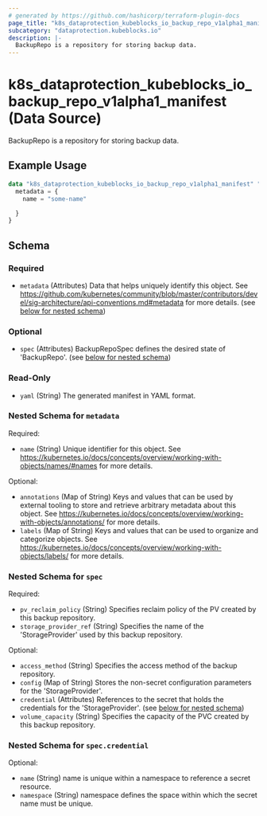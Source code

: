 ```yaml
---
# generated by https://github.com/hashicorp/terraform-plugin-docs
page_title: "k8s_dataprotection_kubeblocks_io_backup_repo_v1alpha1_manifest Data Source - terraform-provider-k8s"
subcategory: "dataprotection.kubeblocks.io"
description: |-
  BackupRepo is a repository for storing backup data.
---
```


# k8s_dataprotection_kubeblocks_io_backup_repo_v1alpha1_manifest (Data Source)

BackupRepo is a repository for storing backup data.

## Example Usage

```terraform
data "k8s_dataprotection_kubeblocks_io_backup_repo_v1alpha1_manifest" "example" {
  metadata = {
    name = "some-name"

  }
}
```

<!-- schema generated by tfplugindocs -->
## Schema

### Required

- `metadata` (Attributes) Data that helps uniquely identify this object. See https://github.com/kubernetes/community/blob/master/contributors/devel/sig-architecture/api-conventions.md#metadata for more details. (see [below for nested schema](#nestedatt--metadata))

### Optional

- `spec` (Attributes) BackupRepoSpec defines the desired state of 'BackupRepo'. (see [below for nested schema](#nestedatt--spec))

### Read-Only

- `yaml` (String) The generated manifest in YAML format.

<a id="nestedatt--metadata"></a>
### Nested Schema for `metadata`

Required:

- `name` (String) Unique identifier for this object. See https://kubernetes.io/docs/concepts/overview/working-with-objects/names/#names for more details.

Optional:

- `annotations` (Map of String) Keys and values that can be used by external tooling to store and retrieve arbitrary metadata about this object. See https://kubernetes.io/docs/concepts/overview/working-with-objects/annotations/ for more details.
- `labels` (Map of String) Keys and values that can be used to organize and categorize objects. See https://kubernetes.io/docs/concepts/overview/working-with-objects/labels/ for more details.


<a id="nestedatt--spec"></a>
### Nested Schema for `spec`

Required:

- `pv_reclaim_policy` (String) Specifies reclaim policy of the PV created by this backup repository.
- `storage_provider_ref` (String) Specifies the name of the 'StorageProvider' used by this backup repository.

Optional:

- `access_method` (String) Specifies the access method of the backup repository.
- `config` (Map of String) Stores the non-secret configuration parameters for the 'StorageProvider'.
- `credential` (Attributes) References to the secret that holds the credentials for the 'StorageProvider'. (see [below for nested schema](#nestedatt--spec--credential))
- `volume_capacity` (String) Specifies the capacity of the PVC created by this backup repository.

<a id="nestedatt--spec--credential"></a>
### Nested Schema for `spec.credential`

Optional:

- `name` (String) name is unique within a namespace to reference a secret resource.
- `namespace` (String) namespace defines the space within which the secret name must be unique.
